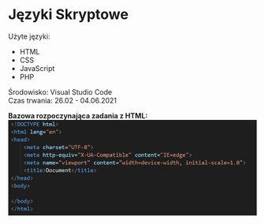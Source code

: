 # Języki Skryptowe
Użyte języki:
* HTML
* CSS
* JavaScript
* PHP  
   
Środowisko: Visual Studio Code  
Czas trwania: 26.02 - 04.06.2021  

__Bazowa rozpoczynająca zadania z HTML:__
![alt text](https://github.com/jkrotoszynska/jezykiSkryptowe/blob/master/przyk.PNG "Przyklad")
